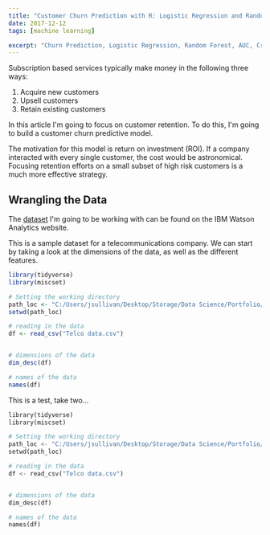 ```yaml
---
title: "Customer Churn Prediction with R: Logistic Regression and Random Forest"
date: 2017-12-12
tags: [machine learning]

excerpt: "Churn Prediction, Logistic Regression, Random Forest, AUC, Cross-Validation"
---
```


Subscription based services typically make money in the following three ways:

1) Acquire new customers
2) Upsell customers
3) Retain existing customers

In this article I'm going to focus on customer retention.  To do this, I'm going to build a customer churn predictive model.

The motivation for this model is return on investment (ROI).  If a company interacted with every single customer, the cost would be astronomical.  Focusing retention efforts on a small subset of high risk customers is a much more effective strategy.

## Wrangling the Data
The [dataset](https://www.ibm.com/communities/analytics/watson-analytics-blog/guide-to-sample-datasets/) I'm going to be working with can be found on the IBM Watson Analytics website.

This is a sample dataset for a telecommunications company.  We can start by taking a look at the dimensions of the data, as well as the different features.

```r
library(tidyverse)
library(miscset)

# Setting the working directory
path_loc <- "C:/Users/jsullivan/Desktop/Storage/Data Science/Portfolio/Projects/Churn Prediction"
setwd(path_loc)

# reading in the data
df <- read_csv("Telco data.csv")


# dimensions of the data
dim_desc(df)

# names of the data
names(df)
```

This is a test, take two...

```python
library(tidyverse)
library(miscset)

# Setting the working directory
path_loc <- "C:/Users/jsullivan/Desktop/Storage/Data Science/Portfolio/Projects/Churn Prediction"
setwd(path_loc)

# reading in the data
df <- read_csv("Telco data.csv")


# dimensions of the data
dim_desc(df)

# names of the data
names(df)
```
